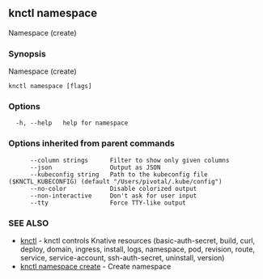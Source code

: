 ## knctl namespace

Namespace (create)

### Synopsis

Namespace (create)

```
knctl namespace [flags]
```

### Options

```
  -h, --help   help for namespace
```

### Options inherited from parent commands

```
      --column strings      Filter to show only given columns
      --json                Output as JSON
      --kubeconfig string   Path to the kubeconfig file ($KNCTL_KUBECONFIG) (default "/Users/pivotal/.kube/config")
      --no-color            Disable colorized output
      --non-interactive     Don't ask for user input
      --tty                 Force TTY-like output
```

### SEE ALSO

* [knctl](knctl.md)	 - knctl controls Knative resources (basic-auth-secret, build, curl, deploy, domain, ingress, install, logs, namespace, pod, revision, route, service, service-account, ssh-auth-secret, uninstall, version)
* [knctl namespace create](knctl_namespace_create.md)	 - Create namespace

